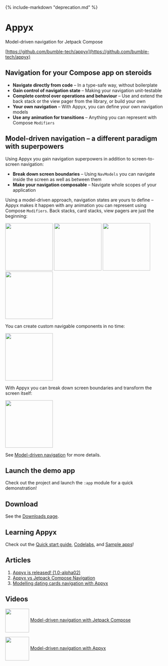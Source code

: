 {% include-markdown "deprecation.md" %}

# Appyx


Model-driven navigation for Jetpack Compose

[https://github.com/bumble-tech/appyx](https://github.com/bumble-tech/appyx)


## Navigation for your Compose app on steroids

- **Navigate directly from code** – In a type-safe way, without boilerplate
- **Gain control of navigation state** – Making your navigation unit-testable
- **Complete control over operations and behaviour** – Use and extend the back stack or the view pager from the library, or build your own 
- **Your own navigation** – With Appyx, you can define your own navigation models
- **Use any animation for transitions** – Anything you can represent with Compose `Modifiers`


## Model-driven navigation – a different paradigm with superpowers

Using Appyx you gain navigation superpowers in addition to screen-to-screen navigation:  

- **Break down screen boundaries** – Using `NavModels` you can navigate inside the screen as well as between them
- **Make your navigation composable** – Navigate whole scopes of your application 

Using a model-driven approach, navigation states are yours to define – Appyx makes it happen with any animation you can represent using Compose `Modifiers`. Back stacks, card stacks, view pagers are just the beginning:

<img src="https://i.imgur.com/8gy3Ghb.gif" width="150"> <img src="https://i.imgur.com/Kj0P85H.gif" width="150"> <img src="https://i.imgur.com/N8rEPrJ.gif" width="150"> <img src="https://i.imgur.com/esLXh61.gif" width="150">


You can create custom navigable components in no time:

<img src="https://cdn-images-1.medium.com/max/1600/1*mEg8Ebem3Hd2knQSA0yI1A.gif" width="150">


With Appyx you can break down screen boundaries and transform the screen itself:

<img src="https://i.imgur.com/EKjwaqW.gif" width="150">

See [Model-driven navigation](navigation/model-driven-navigation.md) for more details.


## Launch the demo app

Check out the project and launch the `:app` module for a quick demonstration!


## Download

See the [Downloads page](releases/downloads.md).


## Learning Appyx

Check out the [Quick start guide](how-to-use-appyx/quick-start.md), [Codelabs](how-to-use-appyx/codelabs.md), and [Sample apps](how-to-use-appyx/sample-apps.md)!


## Articles

1. [Appyx is released! (1.0-alpha02)](https://medium.com/bumble-tech/appyx-is-released-1-0-alpha02-41a27ad3b0cd)
2. [Appyx vs Jetpack Compose Navigation](https://medium.com/bumble-tech/appyx-vs-jetpack-compose-navigation-b91bd23369f2)
3. [Modelling dating cards navigation with Appyx](https://medium.com/bumble-tech/modelling-dating-cards-navigation-with-appyx-ab68313d27f6)

## Videos

<img style="vertical-align:middle" src="https://i.imgur.com/NocSZPu.png" width="75" /> [Model-driven navigation with Jetpack Compose](https://www.droidcon.com/2022/09/29/model-driven-navigation-with-jetpack-compose-from-zero-to-hero/) 

<img style="vertical-align:middle" src="https://i.imgur.com/bgNLFnD.png" width="75" /> [Model-driven navigation with Appyx](https://www.droidcon.com/2022/11/15/model-driven-navigation-with-appyx-from-zero-to-hero/)

